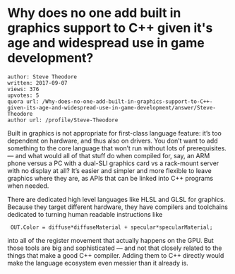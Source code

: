 # Why does no one add built in graphics support to C++ given it's age and widespread use in game development?

	author: Steve Theodore
	written: 2017-09-07
	views: 376
	upvotes: 5
	quora url: /Why-does-no-one-add-built-in-graphics-support-to-C++-given-its-age-and-widespread-use-in-game-development/answer/Steve-Theodore
	author url: /profile/Steve-Theodore


Built in graphics is not appropriate for first-class language feature: it’s too dependent on hardware, and thus also on drivers. You don’t want to add something to the core language that won’t run without lots of prerequisites. — and what would all of that stuff do when compiled for, say, an ARM phone versus a PC with a dual-SLI graphics card vs a rack-mount server with no display at all? It’s easier and simpler and more flexible to leave graphics where they are, as APIs that can be linked into C++ programs when needed.

There are dedicated high level languages like HLSL and GLSL for graphics. Because they target different hardware, they have compilers and toolchains dedicated to turning human readable instructions like

     OUT.Color = diffuse*diffuseMaterial + specular*specularMaterial;

into all of the register movement that actually happens on the GPU. But those tools are big and sophisticated — and not that closely related to the things that make a good C++ compiler. Adding them to C++ directly would make the language ecosystem even messier than it already is.

